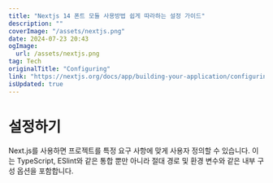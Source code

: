 ```yaml
---
title: "Nextjs 14 폰트 모듈 사용방법 쉽게 따라하는 설정 가이드"
description: ""
coverImage: "/assets/nextjs.png"
date: 2024-07-23 20:43
ogImage: 
  url: /assets/nextjs.png
tag: Tech
originalTitle: "Configuring"
link: "https://nextjs.org/docs/app/building-your-application/configuring"
isUpdated: true
---
```





# 설정하기

Next.js를 사용하면 프로젝트를 특정 요구 사항에 맞게 사용자 정의할 수 있습니다. 이는 TypeScript, ESlint와 같은 통합 뿐만 아니라 절대 경로 및 환경 변수와 같은 내부 구성 옵션을 포함합니다.